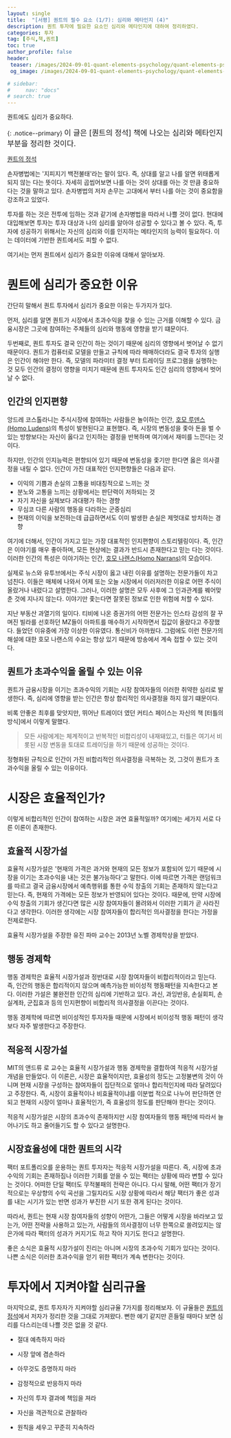 ```yaml
---
layout: single
title:  "[서평] 퀀트의 필수 요소 (1/7): 심리와 메타인지 (4)"
description: 퀀트 투자에 필요한 요소인 심리와 메타인지에 대하여 정리하였다.
categories: 투자
tag: [주식,책,퀀트]
toc: true
author_profile: false
header:
 teaser: /images/2024-09-01-quant-elements-psychology/quant-elements-psychology-thumbnail.webp
 og_image: /images/2024-09-01-quant-elements-psychology/quant-elements-psychology-thumbnail.webp

# sidebar:
#     nav: "docs"
# search: true
---
```

퀀트에도 심리가 중요하다.

{: .notice--primary}
<span style="font-size: 1.25em;">이 글은 [퀀트의 정석] 책에 나오는 심리와 메타인지 부분을 정리한 것이다.</span>

[퀀트의 정석](/투자/quant-way-book/)

손자병법에는 '지피지기 백전불태'라는 말이 있다. 즉, 상대를 알고 나를 알면 위태롭게 되지 않는 다는 뜻이다. 자세히 곱씹어보면 나를 아는 것이 상대를 아는 것 만큼 중요하다는 것을 말하고 있다. 손자병법의 저자 손무는 고대에서 부터 나를 아는 것이 중요함을 강조하고 있었다.

투자를 하는 것은 전투에 임하는 것과 같기에 손자병법을 따라서 나쁠 것이 없다. 현대에 대입해보면 투자는 투자 대상과 나의 심리를 알아야 성공할 수 있다고 볼 수 있다. 즉, 투자에 성공하기 위해서는 자신의 심리와 이를 인지하는 메타인지의 능력이 필요하다. 이는 데이터에 기반한 퀀트에서도 피할 수 없다.

여기서는 먼저 퀀트에서 심리가 중요한 이유에 대해서 알아보자.

# 퀀트에 심리가 중요한 이유
간단히 말해서 퀀트 투자에서 심리가 중요한 이유는 두가지가 있다.

먼저, 심리를 알면 퀀트가 시장에서 초과수익을 찾을 수 있는 근거를 이해할 수 있다. 금융시장은 그곳에 참여하는 주체들의 심리와 행동에 영향을 받기 떄문이다.

두번째로, 퀀트 투자도 결국 인간이 하는 것이기 때문에 심리의 영향에서 벗어날 수 없기 때문이다. 퀀트가 컴퓨터로 모델을 만들고 규칙에 따라 매매하더라도 결국 투자의 실행은 인간이 해야만 한다. 즉, 모델의 파라미터 결정 부터 트레이딩 프로그램을 실행하는 것 모두 인간의 결정이 영향을 미치기 때문에 퀀트 투자자도 인간 심리의 영향에서 벗어날 수 없다.

## 인간의 인지편향
앙드레 코스톨라니는 주식시장에 참여하는 사람들은 놀이하는 인간, [호모 루덴스(Homo Ludens)](https://ko.wikipedia.org/wiki/%ED%98%B8%EB%AA%A8_%EB%A3%A8%EB%8D%B4%EC%8A%A4)의 특성이 발현된다고 표현했다. 즉, 시장의 변동성을 좇아 돈을 벌 수 있는 방향보다는 자신이 옳다고 인지하는 결정을 반복하며 여기에서 재미를 느낀다는 것이다. 

하지만, 인간의 인지능력은 편향되어 있기 때문에 변동성을 좇기만 한다면 옳은 의사결정을 내릴 수 없다. 인간이 가진 대표적인 인지편향들은 다음과 같다. 
- 이익의 기쁨과 손실의 고통을 비대칭적으로 느끼는 것
- 분노와 고통을 느끼는 상황에서는 판단력이 저하되는 것
- 자기 자신을 실제보다 과대평가 하는 경향
- 무심코 다른 사람의 행동을 다라하는 군중심리
- 현재의 이익을 보전하는데 급급하면서도 이미 발생한 손실은 제멋대로 방치하는 경향

여기에 더해서, 인간이 가지고 있는 가장 대표적인 인지편향이 스토리텔링이다. 즉, 인간은 이야기를 매우 좋아하며, 모든 현상에는 결과가 반드시 존재한다고 믿는 다는 것이다. 이러한 인간의 특성은 이야기하는 인간, [호모 나렌스(Homo Narrans)](https://ko.wikipedia.org/wiki/%ED%98%B8%EB%AA%A8_%EB%82%98%EB%A0%8C%EC%8A%A4)의 모습이다. 

실제로 뉴스와 유투브에서는 주식 시장이 옳고 내린 이유를 설명하는 전문가들이 차고 넘친다. 이들은 매체에 나와서 어제 또는 오늘 시장에서 이러저러한 이유로 어떤 주식이 올랐거나 내렸다고 설명한다. 그러나, 이러한 설명은 모두 사후에 그 인과관계를 꿰어맞춘 것에 지나지 않는다. 이야기만 좇는다면 잘못된 정보로 인한 위험에 처할 수 있다. 

지난 부동산 과열기의 일이다. 티비에 나온 증권가의 어떤 전문가는 인스타 감성의 잘 꾸며진 빌라를 선호하던 MZ들이 아파트를 매수하기 시작하면서 집값이 올랐다고 주장했다. 들었던 이유중에 가장 이상한 이유였다. 통신비가 아까웠다. 그럼에도 이런 전문가의 해설에 대한 호모 나랜스의 수요는 항상 있기 때문에 방송에서 계속 접할 수 있는 것이다.

## 퀀트가 초과수익을 올릴 수 있는 이유
퀀트가 금융시장을 이기는 초과수익의 기회는 시장 참여자들의 이러한 취약한 심리로 발생한다. 즉, 심리에 영향을 받는 인간은 항상 합리적인 의사결정을 하지 않기 떄문이다. 

비록 안좋은 최후를 맞앗지만, 뛰어난 트레이더 였던 커티스 페이스는 자신의 책 [터틀의 방식]에서 이렇게 말했다. 

> 모든 사람에게는 체계적이고 반복적인 비합리성이 내재돼있고, 터틀은 여기서 비롯된 시장 변동을 토대로 트레이딩을 하기 때문에 성공하는 것이다.

정형화된 규칙으로 인간이 가진 비합리적인 의사결정을 극복하는 것, 그것이 퀀트가 초과수익을 올릴 수 있는 이유이다.

# 시장은 효율적인가?
이렇게 비합리적인 인간이 참여하는 시장은 과연 효율적일까? 
여기에는 세가지 서로 다른 이론이 존재한다. 

## 효율적 시장가설
효율적 시장가설은 '현재의 가격은 과거와 현재의 모든 정보가 포함되어 있기 때문에 시장을 이기는 초과수익을 내는 것은 불가능하다'고 말한다. 이에 따르면 가격은 랜덤워크를 따르고 결국 금융시장에서 예측행위를 통한 수익 창출의 기회는 존재하지 않는다고 믿는다. 즉, 현재의 가격에는 모든 정보가 반영되어 있다는 것이다. 때문에, 만약 시장에 수익 창출의 기회가 생긴다면 많은 시장 참여자들이 몰려와서 이러한 기회가 곧 사라진다고 생각한다. 이러한 생각에는 시장 참여자들이 합리적인 의사결정을 한다는 가정을 전제로한다. 

효율적 시장가설을 주장한 유진 파마 교수는 2013년 노벨 경제학상을 받았다. 

## 행동 경제학
행동 경제학은 효율적 시장가설과 정반대로 시장 참여자들이 비합리적이라고 믿는다. 즉, 인간의 행동은 합리적이지 않으며 예측가능한 비이성적 행동패턴을 지속한다고 본다. 이러한 가설은 불완전한 인간의 심리에 기반하고 있다. 과신, 과잉반응, 손실회피, 손실계좌, 군집효과 등의 인지편향이 비합리적 의사결정을 이끈다는 것이다. 

행동 경제학에 따르면 비이성적인 투자자들 때문에 시장에서 비이성적 행동 패턴이 생각보다 자주 발생한다고 주장한다. 

## 적응적 시장가설
MIT의 앤드류 로 교수는 효율적 시장가설과 행동 경제학을 결합하여 적응적 시장가설 개념을 만들었다. 이 이론은, 시장은 효율적이지만, 효율성의 정도는 고정불변의 것이 아니며 현재 시장을 구성하는 참여자들이 집단적으로 얼마나 합리적인지에 따라 달려있다고 주장한다. 즉, 시장이 효율적이나 비효율적이냐를 이분법 적으로 나누어 판단하면 안되고 현재의 시장이 얼마나 효율적인가, 즉 효율성의 정도를 판단해야 한다는 것이다.

적응적 시장가설은 시장의 초과수익 존재하지만 시장 참여자들의 행동 패턴에 따라서 늘어나기도 하고 줄어들기도 할 수 있다고 설명한다.

## 시장효율성에 대한 퀀트의 시각
팩터 포트폴리오를 운용하는 퀀트 투자자는 적응적 시장가설을 따른다. 즉, 시장에 초과수익의 기회는 존재하짐나 이러한 기회를 얻을 수 있는 팩터는 상황에 따라 변할 수 있다는 것이다. 어떠한 단일 팩터도 무적불패의 전략은 아니다. 다시 말해, 어떤 팩터가 장기적으로는 우상향의 수익 곡선을 그릴지라도 시장 상황에 따라서 해당 팩터가 좋은 성과를 내는 시기가 있는 반면 성과가 부진한 시기 또한 겪게 된다는 것이다. 

따라서, 퀀트는 현재 시장 참여자들의 성향이 어떤가, 그들은 어떻게 시장을 바라보고 있는가, 어떤 전략을 사용하고 있는가, 사람들의 의사결정이 너무 한쪽으로 쏠려있지는 않은가에 따라 팩터의 성과가 커지기도 하고 작아 지기도 한다고 설명한다.

좋은 소식은 효율적 시장가설이 진리는 아니며 시장의 초과수익 기회가 있다는 것이다. 나쁜 소식은 이러한 초과수익을 얻기 위한 팩터가 계속 변한다는 것이다. 

# 투자에서 지켜야할 심리규율
마지막으로, 퀀트 투자자가 지켜야할 심리규율 7가지를 정리해보자. 이 규율들은 [퀀트의 정석](/투자/quant-way-book/)에서 저자가 정리한 것을 그대로 가져왔다. 뻔한 얘기 같지만 흔들릴 때마다 보면 심리를 다스리는데 나쁠 것은 없을 것 같다. 

- 절대 예측하지 마라

- 시장 앞에 겸손하라

- 아무것도 증명하지 마라

- 감정적으로 반응하지 마라

- 자신의 투자 결과에 책임을 져라

- 자신을 객관적으로 관찰하라

- 원칙을 세우고 꾸준히 지속하라
